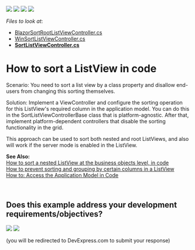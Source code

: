 <!-- default badges list -->
![](https://img.shields.io/endpoint?url=https://codecentral.devexpress.com/api/v1/VersionRange/128593846/22.2.6%2B)
[![](https://img.shields.io/badge/Open_in_DevExpress_Support_Center-FF7200?style=flat-square&logo=DevExpress&logoColor=white)](https://supportcenter.devexpress.com/ticket/details/E1276)
[![](https://img.shields.io/badge/📖_How_to_use_DevExpress_Examples-e9f6fc?style=flat-square)](https://docs.devexpress.com/GeneralInformation/403183)
[![](https://img.shields.io/badge/💬_Leave_Feedback-feecdd?style=flat-square)](#does-this-example-address-your-development-requirementsobjectives)
<!-- default badges end -->
<!-- default file list -->
*Files to look at*:

* [BlazorSortRootListViewController.cs](CS/EFCore/SortListViewEF/SortListViewEF.Blazor.Server/Controllers/BlazorSortRootListViewController.cs) 
* [WinSortListViewController.cs](CS/EFCore/SortListViewEF/SortListViewEF.Win/Controllers/WinSortListViewController.cs) 
* **[SortListViewController.cs](CS/EFCore/SortListViewEF/SortListViewEF.Module/Controllers/SortListViewController.cs)**
<!-- default file list end -->
# How to sort a ListView in code
Scenario:
You need to sort a list view by a class property and disallow end-users from changing this sorting themselves.

Solution:
Implement a ViewController and configure the sorting operation for this ListView's required column in the application model. You can do this in the SortListViewControllerBase class that is platform-agnostic.
After that, implement platform-dependent controllers that disable the sorting functionality in the grid. 

This approach can be used to sort both nested and root ListViews, and also will work if the server mode is enabled in the ListView.</p><p><strong>See Also:</strong><br />
<a href="https://www.devexpress.com/Support/Center/p/E1253">How to sort a nested ListView at the business objects level, in code</a><br />
<a href="https://www.devexpress.com/Support/Center/p/E1254">How to prevent sorting and grouping by certain columns in a ListView</a><br />
<a href="http://documentation.devexpress.com/#Xaf/CustomDocument2810"><u>How to: Access the Application Model in Code</u></a></p>

<br/>


<!-- feedback -->
## Does this example address your development requirements/objectives?

[<img src="https://www.devexpress.com/support/examples/i/yes-button.svg"/>](https://www.devexpress.com/support/examples/survey.xml?utm_source=github&utm_campaign=xaf-how-to-sort-a-listview-in-code&~~~was_helpful=yes) [<img src="https://www.devexpress.com/support/examples/i/no-button.svg"/>](https://www.devexpress.com/support/examples/survey.xml?utm_source=github&utm_campaign=xaf-how-to-sort-a-listview-in-code&~~~was_helpful=no)

(you will be redirected to DevExpress.com to submit your response)
<!-- feedback end -->
